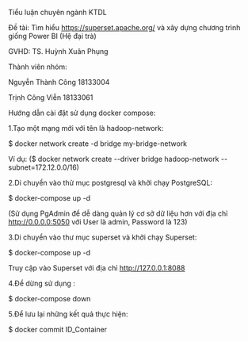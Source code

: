 Tiểu luận chuyên ngành KTDL

Đề tài: Tìm hiểu https://superset.apache.org/ và xây dựng chương trình giống Power BI (Hệ đại trà)

GVHD: TS. Huỳnh Xuân Phụng

Thành viên nhóm:

Nguyễn Thành Công 18133004

Trịnh Công Viễn 18133061

Hướng dẫn cài đặt sử dụng docker compose:

1.Tạo một mạng mới với tên là hadoop-network:

$ docker network create -d bridge my-bridge-network

Ví dụ: ($ docker network create --driver bridge hadoop-network --subnet=172.12.0.0/16)

2.Di chuyển vào thử mục postgresql và khởi chạy PostgreSQL:

$ docker-compose up -d

(Sử dụng PgAdmin để dễ dàng quản lý cơ sở dữ liệu hơn với địa chỉ http://0.0.0.0:5050 với User là admin, Password là 123)

3.Di chuyển vào thư mục superset và khởi chạy Superset:

$ docker-compose up -d

Truy cập vào Superset với địa chỉ http://127.0.0.1:8088

4.Để dừng sử dụng :

$ docker-compose down

5.Để lưu lại những kết quả thực hiện:

$ docker commit ID_Container

